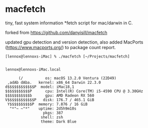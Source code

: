 # macfetch

tiny, fast system information *fetch script for mac/darwin in C.

  

forked from https://github.com/danyisill/macfetch

  

updated gpu detection and version detection, also added MacPorts (https://www.macports.org/) to package count report.

  
  

    [lennox@lennoxs-iMac] % ./macfetch [~/Projects/macfetch]


    lennox@lennoxs-iMac.local

	      (/          os: macOS 13.2.0 Ventura (22D49)
     ,adAb dAba.   kernel: x86_64 Darwin 22.3.0
    d$$$$$$$$$$$$P  model: iMac18,1
    $$$$$$$$$$$P      cpu: Intel(R) Core(TM) i5-4590 CPU @ 3.30GHz
    $$$$$$$$$$$b      gpu: AMD Radeon RX 560
    V$$$$$$$$$$$$P   disk: 176.7 / 465.1 GiB
     Y$$$$$$$$$$P  memory: 7.876 / 16 GiB
      "*"~ ~"*"    uptime: 2d5h9m10s
                     pkgs: 387
                    shell: zsh
                    theme: Dark Blue
